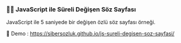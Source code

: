 ### 🧑‍💻 JavaScript ile Süreli Değişen Söz Sayfası
JavaScript ile 5 saniyede bir değişen özlü söz sayfası örneği.

🔬 Demo : https://sibersozluk.github.io/js-sureli-degisen-soz-sayfasi/
